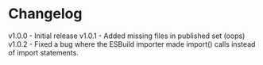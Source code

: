 
# Changelog

v1.0.0 - Initial release
v1.0.1 - Added missing files in published set (oops)
v1.0.2 - Fixed a bug where the ESBuild importer made import() calls instead of import statements.
